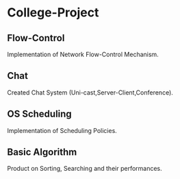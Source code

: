 # College-Project

## Flow-Control
Implementation of Network Flow-Control Mechanism.

## Chat
Created Chat System (Uni-cast,Server-Client,Conference). 

## OS Scheduling
Implementation of Scheduling Policies.

## Basic Algorithm
Product on Sorting, Searching and their performances.
